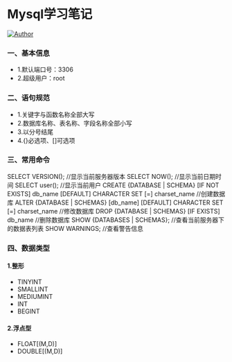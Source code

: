 # Mysql学习笔记
[![Author](https://img.shields.io/badge/author-chaohu-lightgrey.svg)](https://github.com/chaohu)

### 一、基本信息
* 1.默认端口号：3306
* 2.超级用户：root

### 二、语句规范
* 1.关键字与函数名称全部大写
* 2.数据库名称、表名称、字段名称全部小写
* 3.以分号结尾
* 4.{}必选项、[]可选项

### 三、常用命令

SELECT VERSION();	//显示当前服务器版本
SELECT NOW();		//显示当前日期时间
SELECT user();		//显示当前用户
CREATE {DATABASE | SCHEMA} [IF NOT EXISTS] db_name [DEFAULT] CHARACTER SET [=] charset_name			//创建数据库
ALTER {DATABASE | SCHEMAS} [db_name] [DEFAULT] CHARACTER SET [=] charset_name						//修改数据库
DROP {DATABASE | SCHEMAS} [IF EXISTS] db_name	//删除数据库
SHOW {DATABASES | SCHEMAS};	//查看当前服务器下的数据表列表
SHOW WARNINGS;		//查看警告信息

### 四、数据类型

#### 1.整形
* TINYINT
* SMALLINT
* MEDIUMINT
* INT
* BEGINT

#### 2.浮点型
* FLOAT[(M,D)]
* DOUBLE[(M,D)]
